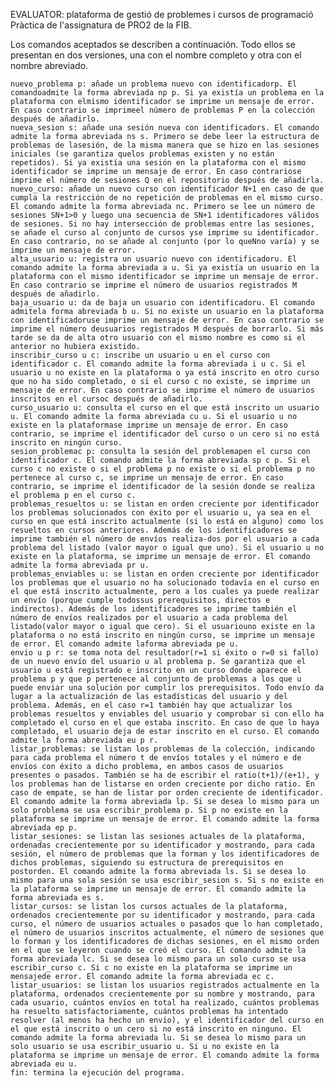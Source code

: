 
EVALUATOR: plataforma de gestió de problemes i cursos de programació
Pràctica de l'assignatura de PRO2 de la FIB.

Los comandos aceptados se describen a continuación. Todo ellos se presentan en dos versiones, una con el nombre completo y otra con el nombre abreviado.

    nuevo_problema p: añade un problema nuevo con identificadorp. El comandoadmite la forma abreviada np p. Si ya existía un problema en la plataforma con elmismo identificador se imprime un mensaje de error. En caso contrario se imprimeel número de problemas P en la colección después de añadirlo.
    nueva_sesion s: añade una sesión nueva con identificadors. El comando admite la forma abreviada ns s. Primero se debe leer la estructura de problemas de lasesión, de la misma manera que se hizo en las sesiones iniciales (se garantiza quelos problemas existen y no están repetidos). Si ya existía una sesión en la plataforma con el mismo identificador se imprime un mensaje de error. En caso contrariose imprime el número de sesiones Q en el repositorio después de añadirla.
    nuevo_curso: añade un nuevo curso con identificador N+1 en caso de que cumpla la restricción de no repetición de problemas en el mismo curso. El comando admite la forma abreviada nc. Primero se lee un número de sesiones SN+1>0 y luego una secuencia de SN+1 identificadores válidos de sesiones. Si no hay intersección de problemas entre las sesiones, se añade el curso al conjunto de cursos yse imprime su identificador. En caso contrario, no se añade al conjunto (por lo queNno varía) y se imprime un mensaje de error.
    alta_usuario u: registra un usuario nuevo con identificadoru. El comando admite la forma abreviada a u. Si ya existía un usuario en la plataforma con el mismo identificador se imprime un mensaje de error. En caso contrario se imprime el número de usuarios registrados M después de añadirlo.
    baja_usuario u: da de baja un usuario con identificadoru. El comando admitela forma abreviada b u. Si no existe un usuario en la plataforma con identificadoruse imprime un mensaje de error. En caso contrario se imprime el número deusuarios registrados M después de borrarlo. Si más tarde se da de alta otro usuario con el mismo nombre es como si el anterior no hubiera existido.
    inscribir_curso u c: inscribe un usuario u en el curso con identificador c. El comando admite la forma abreviada i u c. Si el usuario u no existe en la plataforma o ya está inscrito en otro curso que no ha sido completado, o si el curso c no existe, se imprime un mensaje de error. En caso contrario se imprime el número de usuarios inscritos en el cursoc después de añadirlo.
    curso_usuario u: consulta el curso en el que está inscrito un usuario u. El comando admite la forma abreviada cu u. Si el usuario u no existe en la plataformase imprime un mensaje de error. En caso contrario, se imprime el identificador del curso o un cero si no está inscrito en ningún curso.
    sesion_problemac p: consulta la sesión del problemapen el curso con identificador c. El comando admite la forma abreviada sp c p. Si el curso c no existe o si el problema p no existe o si el problema p no pertenece al curso c, se imprime un mensaje de error. En caso contrario, se imprime el identificador de la sesión donde se realiza el problema p en el curso c.
    problemas_resueltos u: se listan en orden creciente por identificador los problemas solucionados con éxito por el usuario u, ya sea en el curso en que está inscrito actualmente (si lo está en alguno) como los resueltos en cursos anteriores. Además de los identificadores se imprime también el número de envíos realiza-dos por el usuario a cada problema del listado (valor mayor o igual que uno). Si el usuario u no existe en la plataforma, se imprime un mensaje de error. El comando admite la forma abreviada pr u.
    problemas_enviables u: se listan en orden creciente por identificador los problemas que el usuario no ha solucionado todavía en el curso en el que está inscrito actualmente, pero a los cuales ya puede realizar un envío (porque cumple todossus prerequisitos, directos e indirectos). Además de los identificadores se imprime también el número de envíos realizados por el usuario a cada problema del listado(valor mayor o igual que cero). Si el usuariouno existe en la plataforma o no está inscrito en ningún curso, se imprime un mensaje de error. El comando admite laforma abreviada pe u.
    envio u p r: se toma nota del resultador(r=1 si éxito o r=0 si fallo) de un nuevo envío del usuario u al problema p. Se garantiza que el usuario u está registrado e inscrito en un curso donde aparece el problema p y que p pertenece al conjunto de problemas a los que u puede enviar una solución por cumplir los prerequisitos. Todo envío da lugar a la actualización de las estadísticas del usuario y del problema. Además, en el caso r=1 también hay que actualizar los problemas resueltos y enviables del usuario y comprobar si con ello ha completado el curso en el que estaba inscrito. En caso de que lo haya completado, el usuario deja de estar inscrito en el curso. El comando admite la forma abreviada eu p r.
    listar_problemas: se listan los problemas de la colección, indicando para cada problema el número t de envíos totales y el número e de envíos con éxito a dicho problema, en ambos casos de usuarios presentes o pasados. También se ha de escribir el ratio(t+1)/(e+1), y los problemas han de listarse en orden creciente por dicho ratio. En caso de empate, se han de listar por orden creciente de identificador. El comando admite la forma abreviada lp. Si se desea lo mismo para un solo problema se usa escribir_problema p. Si p no existe en la plataforma se imprime un mensaje de error. El comando admite la forma abreviada ep p.
    listar_sesiones: se listan las sesiones actuales de la plataforma, ordenadas crecientemente por su identificador y mostrando, para cada sesión, el número de problemas que la forman y los identificadores de dichos problemas, siguiendo su estructura de prerequisitos en postorden. El comando admite la forma abreviada ls. Si se desea lo mismo para una sola sesión se usa escribir_sesion s. Si s no existe en la plataforma se imprime un mensaje de error. El comando admite la forma abreviada es s.
    listar_cursos: se listan los cursos actuales de la plataforma, ordenados crecientemente por su identificador y mostrando, para cada curso, el número de usuarios actuales o pasados que lo han completado, el número de usuarios inscritos actualmente, el número de sesiones que lo forman y los identificadores de dichas sesiones, en el mismo orden en el que se leyeron cuando se creó el curso. El comando admite la forma abreviada lc. Si se desea lo mismo para un solo curso se usa escribir_curso c. Si c no existe en la plataforma se imprime un mensajede error. El comando admite la forma abreviada ec c.
    listar_usuarios: se listan los usuarios registrados actualmente en la plataforma, ordenados crecientemente por su nombre y mostrando, para cada usuario, cuántos envíos en total ha realizado, cuántos problemas ha resuelto satisfactoriamente, cuántos problemas ha intentado resolver (al menos ha hecho un envío), y el identificador del curso en el que está inscrito o un cero si no está inscrito en ninguno. El comando admite la forma abreviada lu. Si se desea lo mismo para un solo usuario se usa escribir_usuario u. Si u no existe en la plataforma se imprime un mensaje de error. El comando admite la forma abreviada eu u.
    fin: termina la ejecución del programa.
